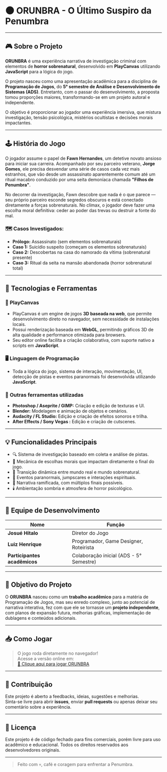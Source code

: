 # 🌑 ORUNBRA - O Último Suspiro da Penumbra



---

## 🎮 Sobre o Projeto

**ORUNBRA** é uma experiência narrativa de investigação criminal com elementos de **horror sobrenatural**, desenvolvido em **PlayCanvas** utilizando **JavaScript** para a lógica do jogo.  

O projeto nasceu como uma apresentação acadêmica para a disciplina de **Programação de Jogos**, do **5° semestre de Análise e Desenvolvimento de Sistemas (ADS)**. Entretanto, com o passar do desenvolvimento, a proposta tomou proporções maiores, transformando-se em um projeto autoral e independente.

O objetivo é proporcionar ao jogador uma experiência imersiva, que mistura investigação, tensão psicológica, mistérios ocultistas e decisões morais impactantes.

---

## 🕹️ História do Jogo

O jogador assume o papel de **Fawn Hernandes**, um detetive novato ansioso para iniciar sua carreira. Acompanhado por seu parceiro veterano, **Jorge Gomes**, ele precisa desvendar uma série de casos cada vez mais estranhos, que vão desde um assassinato aparentemente comum até um ritual macabro conduzido por uma seita demoníaca chamada **"Filhos de Penumbra"**.  

No decorrer da investigação, Fawn descobre que nada é o que parece — seu próprio parceiro esconde segredos obscuros e está conectado diretamente a forças sobrenaturais. No clímax, o jogador deve fazer uma escolha moral definitiva: ceder ao poder das trevas ou destruir a fonte do mal.  

### 🗺️ Casos Investigados:
- **Prólogo:** Assassinato (sem elementos sobrenaturais)  
- **Caso 1:** Suicídio suspeito (começam os elementos sobrenaturais)  
- **Caso 2:** Descobertas na casa do namorado da vítima (sobrenatural presente)  
- **Caso 3:** Ritual da seita na mansão abandonada (horror sobrenatural total)  

---

## 🔧 Tecnologias e Ferramentas

### 🚀 **PlayCanvas**
- PlayCanvas é um engine de jogos **3D baseada na web**, que permite desenvolvimento direto no navegador, sem necessidade de instalações locais.
- Possui renderização baseada em **WebGL**, permitindo gráficos 3D de alta qualidade e performance otimizada para browsers.
- Seu editor online facilita a criação colaborativa, com suporte nativo a scripts em **JavaScript**.

### 🖥️ **Linguagem de Programação**
- Toda a lógica do jogo, sistema de interação, movimentação, UI, detecção de pistas e eventos paranormais foi desenvolvida utilizando **JavaScript**.

### 🎨 **Outras ferramentas utilizadas**
- **Photoshop / Aseprite / GIMP:** Criação e edição de texturas e UI.
- **Blender:** Modelagem e animação de objetos e cenários.
- **Audacity / FL Studio:** Edição e criação de efeitos sonoros e trilha.
- **After Effects / Sony Vegas :** Edição e criação de cutscenes.

---

## 💡 Funcionalidades Principais

- 🔍 Sistema de investigação baseado em coleta e análise de pistas.
- 🧠 Mecânica de escolhas morais que impactam diretamente o final do jogo.
- 🌌 Transição dinâmica entre mundo real e mundo sobrenatural.
- 👻 Eventos paranormais, jumpscares e interações espirituais.
- 📜 Narrativa ramificada, com múltiplos finais possíveis.
- 🕯️ Ambientação sombria e atmosfera de horror psicológico.

---

## 👥 Equipe de Desenvolvimento

| Nome                | Função                                      |
|---------------------|---------------------------------------------|
| **Josué Hítalo**   | Diretor do Jogo     |
| **Luiz Henrique**   | Programador, Game Designer, Roteirista     |
| **Participantes acadêmicos** | Colaboração inicial (ADS - 5° Semestre) |

---

## 🎯 Objetivo do Projeto

O **ORUNBRA** nasceu como um **trabalho acadêmico** para a matéria de Programação de Jogos, mas seu enredo complexo, junto ao potencial de narrativa interativa, fez com que ele se tornasse um **projeto independente**, com planos de expansão futura, melhorias gráficas, implementação de dublagens e conteúdos adicionais.

---





## 📥 Como Jogar

> O jogo roda diretamente no navegador!  
Acesse a versão online em:  
[🔗 Clique aqui para jogar ORUNBRA](https://orunbrabeta.netlify.app/)  

---

## 🤝 Contribuição

Este projeto é aberto a feedbacks, ideias, sugestões e melhorias.  
Sinta-se livre para abrir **issues**, enviar **pull requests** ou apenas deixar seu comentário sobre a experiência.

---

## 📜 Licença

Este projeto é de código fechado para fins comerciais, porém livre para uso acadêmico e educacional. Todos os direitos reservados aos desenvolvedores originais.  

---

> Feito com 💀, café e coragem para enfrentar a Penumbra.  
